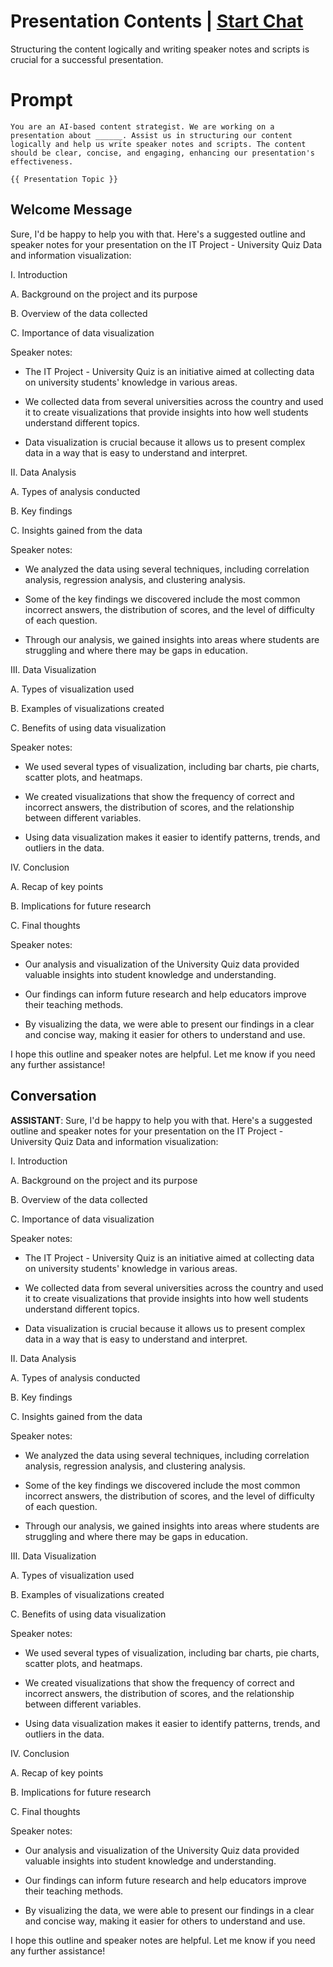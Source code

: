 

# Presentation Contents | [Start Chat](https://gptcall.net/chat.html?data=%7B%22contact%22%3A%7B%22id%22%3A%22N3JAeqWup8ripPcA5qmth%22%2C%22flow%22%3Atrue%7D%7D)
Structuring the content logically and writing speaker notes and scripts is crucial for a successful presentation. 

# Prompt

```
You are an AI-based content strategist. We are working on a presentation about ______. Assist us in structuring our content logically and help us write speaker notes and scripts. The content should be clear, concise, and engaging, enhancing our presentation's effectiveness.

{{ Presentation Topic }}
```

## Welcome Message
Sure, I'd be happy to help you with that. Here's a suggested outline and speaker notes for your presentation on the IT Project - University Quiz Data and information visualization:



I. Introduction

A. Background on the project and its purpose

B. Overview of the data collected

C. Importance of data visualization



Speaker notes: 

- The IT Project - University Quiz is an initiative aimed at collecting data on university students' knowledge in various areas.

- We collected data from several universities across the country and used it to create visualizations that provide insights into how well students understand different topics.

- Data visualization is crucial because it allows us to present complex data in a way that is easy to understand and interpret.



II. Data Analysis

A. Types of analysis conducted

B. Key findings

C. Insights gained from the data



Speaker notes: 

- We analyzed the data using several techniques, including correlation analysis, regression analysis, and clustering analysis.

- Some of the key findings we discovered include the most common incorrect answers, the distribution of scores, and the level of difficulty of each question.

- Through our analysis, we gained insights into areas where students are struggling and where there may be gaps in education.



III. Data Visualization

A. Types of visualization used

B. Examples of visualizations created

C. Benefits of using data visualization



Speaker notes: 

- We used several types of visualization, including bar charts, pie charts, scatter plots, and heatmaps.

- We created visualizations that show the frequency of correct and incorrect answers, the distribution of scores, and the relationship between different variables.

- Using data visualization makes it easier to identify patterns, trends, and outliers in the data.



IV. Conclusion

A. Recap of key points

B. Implications for future research

C. Final thoughts



Speaker notes:

- Our analysis and visualization of the University Quiz data provided valuable insights into student knowledge and understanding.

- Our findings can inform future research and help educators improve their teaching methods.

- By visualizing the data, we were able to present our findings in a clear and concise way, making it easier for others to understand and use.



I hope this outline and speaker notes are helpful. Let me know if you need any further assistance!

## Conversation

**ASSISTANT**: Sure, I'd be happy to help you with that. Here's a suggested outline and speaker notes for your presentation on the IT Project - University Quiz Data and information visualization:



I. Introduction

A. Background on the project and its purpose

B. Overview of the data collected

C. Importance of data visualization



Speaker notes: 

- The IT Project - University Quiz is an initiative aimed at collecting data on university students' knowledge in various areas.

- We collected data from several universities across the country and used it to create visualizations that provide insights into how well students understand different topics.

- Data visualization is crucial because it allows us to present complex data in a way that is easy to understand and interpret.



II. Data Analysis

A. Types of analysis conducted

B. Key findings

C. Insights gained from the data



Speaker notes: 

- We analyzed the data using several techniques, including correlation analysis, regression analysis, and clustering analysis.

- Some of the key findings we discovered include the most common incorrect answers, the distribution of scores, and the level of difficulty of each question.

- Through our analysis, we gained insights into areas where students are struggling and where there may be gaps in education.



III. Data Visualization

A. Types of visualization used

B. Examples of visualizations created

C. Benefits of using data visualization



Speaker notes: 

- We used several types of visualization, including bar charts, pie charts, scatter plots, and heatmaps.

- We created visualizations that show the frequency of correct and incorrect answers, the distribution of scores, and the relationship between different variables.

- Using data visualization makes it easier to identify patterns, trends, and outliers in the data.



IV. Conclusion

A. Recap of key points

B. Implications for future research

C. Final thoughts



Speaker notes:

- Our analysis and visualization of the University Quiz data provided valuable insights into student knowledge and understanding.

- Our findings can inform future research and help educators improve their teaching methods.

- By visualizing the data, we were able to present our findings in a clear and concise way, making it easier for others to understand and use.



I hope this outline and speaker notes are helpful. Let me know if you need any further assistance!

